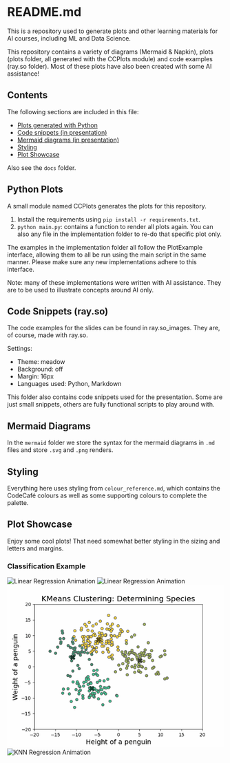 # README.md

This is a repository used to generate plots and other learning materials 
for AI courses, including ML and Data Science.

This repository contains a variety of diagrams (Mermaid & Napkin), plots (plots folder, all generated with the CCPlots module) and code examples (ray.so folder). 
Most of these plots have also been created with some AI assistance!

## Contents

The following sections are included in this file:

- [Plots generated with Python](#python-plots)
- [Code snippets (in presentation)](#code-snippets-rayso)
- [Mermaid diagrams (in presentation)](#mermaid-diagrams)
- [Styling](#styling)
- [Plot Showcase](#plot-showcase)

Also see the `docs` folder.

## Python Plots

A small module named CCPlots generates the plots for this repository.

1. Install the requirements using `pip install -r requirements.txt`.
2. `python main.py`: contains a function to render all plots again. You can also
any file in the implementation folder to re-do that specific plot only.

The examples in the implementation folder all follow the PlotExample interface, 
allowing them to all be run using the main script in the same manner. Please make 
sure any new implementations adhere to this interface.

Note: many of these implementations were written with AI assistance. They are to be used 
to illustrate concepts around AI only.

## Code Snippets (ray.so)

The code examples for the slides can be found in ray.so_images. They are, 
of course, made with ray.so.

Settings:
- Theme: meadow
- Background: off
- Margin: 16px
- Languages used: Python, Markdown

This folder also contains code snippets used for the presentation. Some are 
just small snippets, others are fully functional scripts to play around with.

## Mermaid Diagrams

In the `mermaid` folder we store the syntax for the mermaid diagrams in `.md` files and store 
`.svg` and `.png` renders.

## Styling

Everything here uses styling from `colour_reference.md`, which contains the 
CodeCafé colours as well as some supporting colours to complete the palette.

## Plot Showcase

Enjoy some cool plots! That need somewhat better styling in the sizing and letters 
and margins.

### Classification Example

![Linear Regression Animation](plots/linear_regression_animation.gif)
![Linear Regression Animation](plots/multivariate_regression_animation.gif)
![KMeans Clustering Animation](plots/kmeans_animation.gif)
![KNN Regression Animation](plots/knn_visualization_animation.gif)
